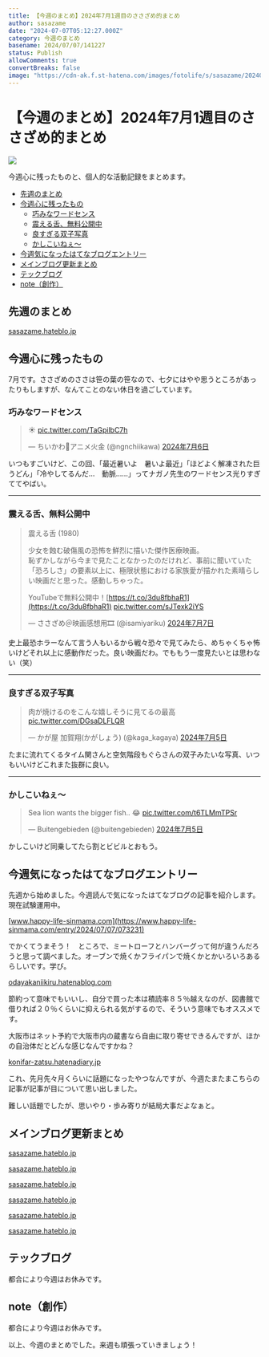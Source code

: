 ```yaml
---
title: 【今週のまとめ】2024年7月1週目のささざめ的まとめ
author: sasazame
date: "2024-07-07T05:12:27.000Z"
category: 今週のまとめ
basename: 2024/07/07/141227
status: Publish
allowComments: true
convertBreaks: false
image: "https://cdn-ak.f.st-hatena.com/images/fotolife/s/sasazame/20240707/20240707130427.png"
---
```

# 【今週のまとめ】2024年7月1週目のささざめ的まとめ

![](https://cdn-ak.f.st-hatena.com/images/fotolife/s/sasazame/20240707/20240707130427.png)

今週心に残ったものと、個人的な活動記録をまとめます。

<!-- Extended Body -->

-   [先週のまとめ](#先週のまとめ)
-   [今週心に残ったもの](#今週心に残ったもの)
    -   [巧みなワードセンス](#巧みなワードセンス)
    -   [震える舌、無料公開中](#震える舌無料公開中)
    -   [良すぎる双子写真](#良すぎる双子写真)
    -   [かしこいねぇ～](#かしこいねぇ)
-   [今週気になったはてなブログエントリー](#今週気になったはてなブログエントリー)
-   [メインブログ更新まとめ](#メインブログ更新まとめ)
-   [テックブログ](#テックブログ)
-   [note（創作）](#note創作)

## 先週のまとめ

[sasazame.hateblo.jp](https://sasazame.hateblo.jp/entry/2024/06/30/120000)

## 今週心に残ったもの

7月です。ささざめのささは笹の葉の笹なので、七夕にはやや思うところがあったりもしますが、なんてことのない休日を過ごしています。

### 巧みなワードセンス

> ☀️ [pic.twitter.com/TaGpilbC7h](https://t.co/TaGpilbC7h)
> 
> — ちいかわ💫アニメ火金 (@ngnchiikawa) [2024年7月6日](https://twitter.com/ngnchiikawa/status/1809646919641362866?ref_src=twsrc%5Etfw)

いつもすごいけど、この回、「最近暑いよ　暑いよ最近」「ほどよく解凍された巨うどん」「冷やしてるんだ…　動脈……」ってナガノ先生のワードセンス光りすぎててやばい。

* * *

### 震える舌、無料公開中

> 震える舌 (1980)  
>   
> 少女を蝕む破傷風の恐怖を鮮烈に描いた傑作医療映画。  
> 恥ずかしながら今まで見たことなかったのだけれど、事前に聞いていた「恐ろしさ」の要素以上に、極限状態における家族愛が描かれた素晴らしい映画だと思った。感動しちゃった。  
>   
> YouTubeで無料公開中！[https://t.co/3du8fbhaR1](https://t.co/3du8fbhaR1) [pic.twitter.com/sJTexk2iYS](https://t.co/sJTexk2iYS)
> 
> — ささざめ＠映画感想用🎞 (@isamiyariku) [2024年7月7日](https://twitter.com/isamiyariku/status/1809760919989461106?ref_src=twsrc%5Etfw)

史上最恐ホラーなんて言う人もいるから戦々恐々で見てみたら、めちゃくちゃ怖いけどそれ以上に感動作だった。良い映画だわ。でももう一度見たいとは思わない（笑）

* * *

### 良すぎる双子写真

> 肉が焼けるのをこんな嬉しそうに見てるの最高 [pic.twitter.com/DGsaDLFLQR](https://t.co/DGsaDLFLQR)
> 
> — かが屋 加賀翔(かがしょう) (@kaga\_kagaya) [2024年7月5日](https://twitter.com/kaga_kagaya/status/1809149069685936428?ref_src=twsrc%5Etfw)

たまに流れてくるタイム関さんと空気階段もぐらさんの双子みたいな写真、いつもいいけどこれまた抜群に良い。

* * *

### かしこいねぇ～

> Sea lion wants the bigger fish.. 😂 [pic.twitter.com/t6TLMmTPSr](https://t.co/t6TLMmTPSr)
> 
> — Buitengebieden (@buitengebieden) [2024年7月5日](https://twitter.com/buitengebieden/status/1809293898147102793?ref_src=twsrc%5Etfw)

かしこいけど同乗してたら割とビビルとおもう。

## 今週気になったはてなブログエントリー

先週から始めました。今週読んで気になったはてなブログの記事を紹介します。現在試験運用中。

[www.happy-life-sinmama.com](https://www.happy-life-sinmama.com/entry/2024/07/07/073231)

でかくてうまそう！　ところで、ミートローフとハンバーグって何が違うんだろうと思って調べました。オーブンで焼くかフライパンで焼くかとかいろいろあるらしいです。学び。

[odayakaniikiru.hatenablog.com](https://odayakaniikiru.hatenablog.com/entry/2024/07/07/090235)

節約って意味でもいいし、自分で買った本は積読率８５％越えなのが、図書館で借りれば２０％くらいに抑えられる気がするので、そういう意味でもオススメです。

大阪市はネット予約で大阪市内の蔵書なら自由に取り寄せできるんですが、ほかの自治体だとどんな感じなんですかね？

[konifar-zatsu.hatenadiary.jp](https://konifar-zatsu.hatenadiary.jp/entry/2024/06/01/200143)

これ、先月先々月くらいに話題になったやつなんですが、今週たまたまこちらの記事が記事が目について思い出しました。

難しい話題でしたが、思いやり・歩み寄りが結局大事だよなぁと。

## メインブログ更新まとめ

[sasazame.hateblo.jp](https://sasazame.hateblo.jp/entry/2024/07/01/135229)

[sasazame.hateblo.jp](https://sasazame.hateblo.jp/entry/2024/07/02/233602)

[sasazame.hateblo.jp](https://sasazame.hateblo.jp/entry/2024/07/03/233548)

[sasazame.hateblo.jp](https://sasazame.hateblo.jp/entry/2024/07/04/230931)

[sasazame.hateblo.jp](https://sasazame.hateblo.jp/entry/2024/07/05/231537)

[sasazame.hateblo.jp](https://sasazame.hateblo.jp/entry/2024/07/06/231031)

## テックブログ

都合により今週はお休みです。

## note（創作）

都合により今週はお休みです。

  

以上、今週のまとめでした。来週も頑張っていきましょう！